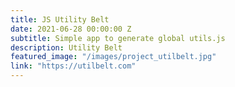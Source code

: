 ```yaml
---
title: JS Utility Belt
date: 2021-06-28 00:00:00 Z
subtitle: Simple app to generate global utils.js
description: Utility Belt
featured_image: "/images/project_utilbelt.jpg"
link: "https://utilbelt.com"
---
```

